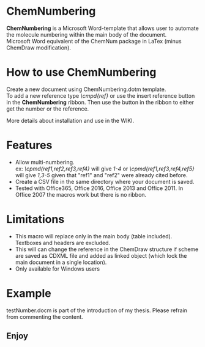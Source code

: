 # ChemNumbering

**ChemNumbering** is a Microsoft Word-template that allows user to automate the molecule numbering within the main body of the document.   
Microsoft Word equivalent of the ChemNum package in LaTex (minus ChemDraw modification).


# How to use ChemNumbering
Create a new document using ChemNumbering.dotm template.    
To add a new reference type _\cmpd{ref}_ or use the insert reference button in the **ChemNumbering** ribbon.
Then use the button in the ribbon to either get the number or the reference.      

More details about installation and use in the WIKI.


# Features
 - Allow multi-numbering.  
 ex: _\cpmd{ref1,ref2,ref3,ref4}_ will give _1-4_ or _\cpmd{ref1,ref3,ref4,ref5}_ will give _1,3-5_ given that "ref1" and "ref2" were already cited before.
 - Create a CSV file in the same directory where your document is saved.
 - Tested with Office365, Office 2016, Office 2013 and Office 2011. In Office 2007 the macros work but there is no ribbon.
 
 
# Limitations
- This macro will replace only in the main body (table included). Textboxes and headers are excluded.
- This will can change the reference in the ChemDraw structure if scheme are saved as CDXML file and added as linked object (which lock the main document in a single location). 
- Only available for Windows users


# Example
testNumber.docm is part of the introduction of my thesis. Please refrain from commenting the content.

## Enjoy


